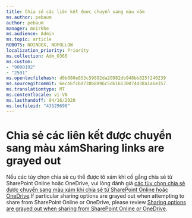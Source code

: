 ```yaml
---
title: Chia sẻ các liên kết được chuyển sang màu xám
ms.author: pebaum
author: pebaum
manager: mnirkhe
ms.audience: Admin
ms.topic: article
ROBOTS: NOINDEX, NOFOLLOW
localization_priority: Priority
ms.collection: Adm_O365
ms.custom:
- "9000192"
- "2591"
ms.openlocfilehash: d0b080e853c59802da20982db948bb825f240239
ms.sourcegitcommit: 6ecb6fcbd738b8896c5d616130074438a1a6e357
ms.translationtype: MT
ms.contentlocale: vi-VN
ms.lasthandoff: 04/16/2020
ms.locfileid: "43529698"
---
```

# <a name="sharing-links-are-grayed-out"></a><span data-ttu-id="cbd80-102">Chia sẻ các liên kết được chuyển sang màu xám</span><span class="sxs-lookup"><span data-stu-id="cbd80-102">Sharing links are grayed out</span></span>

<span data-ttu-id="cbd80-103">Nếu các tùy chọn chia sẻ cụ thể được tô xám khi cố gắng chia sẻ từ SharePoint Online hoặc OneDrive, vui lòng đánh giá [các tùy chọn chia sẻ được chuyển sang màu xám khi chia sẻ từ SharePoint Online hoặc OneDrive](https://docs.microsoft.com/sharepoint/support/administration/sharing-options-grayed-out-when-sharing-from-sharepoint-online-or-onedrive).</span><span class="sxs-lookup"><span data-stu-id="cbd80-103">If particular sharing options are grayed out when attempting to share from SharePoint Online or OneDrive, please review [Sharing options are grayed out when sharing from SharePoint Online or OneDrive](https://docs.microsoft.com/sharepoint/support/administration/sharing-options-grayed-out-when-sharing-from-sharepoint-online-or-onedrive).</span></span>
